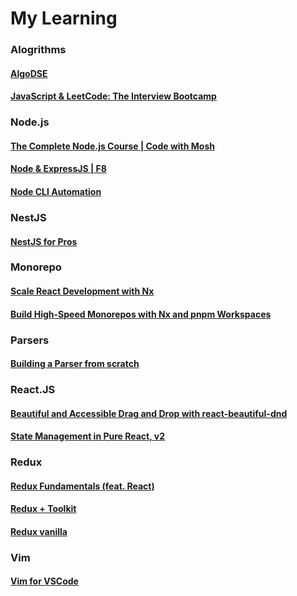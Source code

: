 # My Learning

### Alogrithms
#### [AlgoDSE](https://github.com/DungGramer/learning/tree/AlgoDSE)
#### [JavaScript & LeetCode: The Interview Bootcamp](https://github.com/DungGramer/learning/tree/LeetCode_JS)

### Node.js
#### [The Complete Node.js Course | Code with Mosh](https://github.com/DungGramer/learning/tree/learn-node/code-with-mosh)
#### [Node & ExpressJS | F8](https://github.com/DungGramer/learning/tree/learn-node/f8)
#### [Node CLI Automation](https://github.com/DungGramer/learning/tree/node-cli-automation)

### NestJS
#### [NestJS for Pros](https://github.com/DungGramer/learning/tree/nestjs-for-pros)

### Monorepo
#### [Scale React Development with Nx](https://github.com/DungGramer/learning/tree/monorepo/scale-react-development-with-nx)
#### [Build High-Speed Monorepos with Nx and pnpm Workspaces](https://github.com/DungGramer/learning/tree/monorepo/build-high-speed-monorepos-with-nx-and-pnpm-workspaces)

### Parsers
#### [Building a Parser from scratch](https://github.com/DungGramer/learning/tree/Building_a_Parser_from_scratch)

### React.JS
#### [Beautiful and Accessible Drag and Drop with react-beautiful-dnd](https://github.com/DungGramer/learning/tree/react.js/beautiful-and-accessible-drag-and-drop-with-react-beautiful-dnd)

#### [State Management in Pure React, v2](https://github.com/DungGramer/learning/tree/State_Management_in_Pure_React)  

### Redux
#### [Redux Fundamentals (feat. React)](https://github.com/DungGramer/learning/tree/redux_fundamentals)
#### [Redux + Toolkit](https://github.com/DungGramer/learning/tree/learn-redux/todo-app-redux)
#### [Redux vanilla](https://github.com/DungGramer/learning/tree/learn-redux/redux-pure-js)


### Vim
#### [Vim for VSCode](https://github.com/DungGramer/learning/tree/vim_for_vscode)
